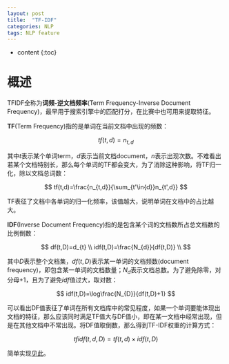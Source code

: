 ```yaml
---
layout: post
title:  "TF-IDF"
categories: NLP
tags: NLP feature
---
```


* content
{:toc}

# 概述

TFIDF全称为**词频-逆文档频率**(Term Frequency-Inverse Document Frequency)，最早用于搜索引擎中的匹配打分，在比赛中也可用来提取特征。

**TF**(Term Frequency)指的是单词在当前文档中出现的频数：

$$
tf(t,d)=n_{t,d}
$$

其中$t$表示某个单词term，$d$表示当前文档document，$n$表示出现次数。不难看出若某个文档特别长，那么每个单词的TF都会变大，为了消除这种影响，将TF归一化，除以文档总词数：

$$
tf(t,d)=\frac{n_{t,d}}{\sum_{t'\in{d}}n_{t',d}}
$$

TF表征了文档中各单词的归一化频率，该值越大，说明单词在文档中的占比越大。

**IDF**(Inverse Document Frequency)指的是包含某个词的文档数所占总文档数的比例倒数：

$$
df(t,D)=d_{t} \\
idf(t,D)=\frac{N_{d}}{df(t,D)} \\
$$

其中$D$表示整个文档集，$df(t,D)$表示某一单词的文档频数(document frequency)，即包含某一单词的文档数量；$N_{d}$表示文档总数。为了避免除零，对分母$+1$，且为了避免$idf$值过大，取对数：

$$
idf(t,D)=\log\frac{N_{D}}{df(t,D)+1}
$$

可以看出DF值表征了单词在所有文档库中的常见程度，如果一个单词要能体现出文档的特征，那么应该同时满足TF值大与DF值小，即在某一文档中经常出现，但是在其他文档中不常出现。将DF值取倒数，那么得到TF-IDF权重的计算方式：

$$
tfidf(t,d,D)=tf(t,d)\times{idf(t,D)}
$$

简单实现[见此](https://github.com/Daya-Jin/ML_for_learner/blob/master/feature_extraction/text.py#L48)。
